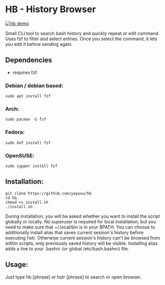 # HB - History Browser

[![hb demo](https://img.youtube.com/vi/WUqvfsHDNY0/0.jpg)](https://www.youtube.com/watch?v=WUqvfsHDNY0)

Small CLI tool to search bash history and quickly repeat or edit command.
Uses fzf to filter and select entries. Once you select the command, it lets you edit it before sending again.

## Dependencies
- requires fzf.

### Debian / debian based:
```
sudo apt install fzf
```

### Arch:
```
sudo pacman -S fzf
```

### Fedora:
```
sudo dnf install fzf
```

### OpenSUSE:
```
sudo zypper install fzf
```

## Installation:
```
git clone https://github.com/yayuuu/hb
cd hb
chmod +x install.sh
./install.sh
```

During installation, you will be asked whether you want to install the script globally or locally. No superuser is required for local installation, but you need to make sure that ~/.local/bin is in your $PATH.
You can choose to additionally install alias that saves current session's history before executing hstr. Otherwise current session's history can't be browsed from within scripts, only previously saved history will be visible. Installing alias adds a line to your .bashrc (or global /etc/bash.bashrc) file.

## Usage:
Just type hb [phrase] or hstr [phrase] to search or open browser.
